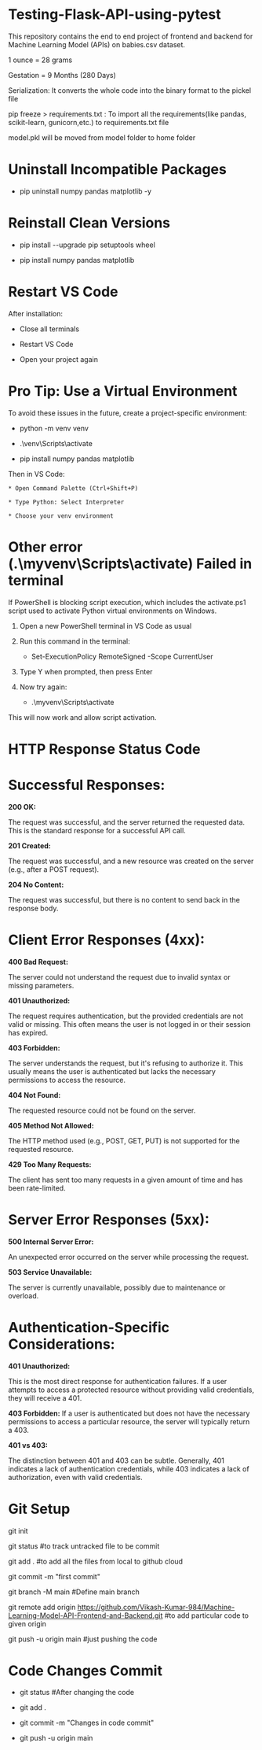 # Testing-Flask-API-using-pytest

This repository contains the end to end project of frontend and backend for Machine Learning Model (APIs) on babies.csv dataset.

1 ounce = 28 grams

Gestation = 9 Months (280 Days)

Serialization: It converts the whole code into the binary format to the pickel file

pip freeze > requirements.txt : To import all the requirements(like pandas, scikit-learn, gunicorn,etc.) to requirements.txt file

model.pkl will be moved from model folder to home folder

# Uninstall Incompatible Packages

* pip uninstall numpy pandas matplotlib -y

# Reinstall Clean Versions

* pip install --upgrade pip setuptools wheel

* pip install numpy pandas matplotlib

# Restart VS Code

After installation:

  * Close all terminals

  * Restart VS Code

  * Open your project again

# Pro Tip: Use a Virtual Environment

To avoid these issues in the future, create a project-specific environment:

* python -m venv venv

* .\venv\Scripts\activate      <!--# Windows-->

* pip install numpy pandas matplotlib

Then in VS Code:

    * Open Command Palette (Ctrl+Shift+P)

    * Type Python: Select Interpreter

    * Choose your venv environment

# Other error (.\myvenv\Scripts\activate) Failed in terminal

If PowerShell is blocking script execution, which includes the activate.ps1 script used to activate Python virtual environments on Windows.

1. Open a new PowerShell terminal in VS Code as usual

2. Run this command in the terminal:

     * Set-ExecutionPolicy RemoteSigned -Scope CurrentUser

3. Type Y when prompted, then press Enter

4. Now try again:

    * .\myvenv\Scripts\activate

This will now work and allow script activation.

# HTTP Response Status Code

# Successful Responses:

**200 OK:**

The request was successful, and the server returned the requested data. This is the standard response for a successful API call. 


**201 Created:**

The request was successful, and a new resource was created on the server (e.g., after a POST request). 


**204 No Content:**

The request was successful, but there is no content to send back in the response body. 


# Client Error Responses (4xx):

**400 Bad Request:**

The server could not understand the request due to invalid syntax or missing parameters.

**401 Unauthorized:**

The request requires authentication, but the provided credentials are not valid or missing. This often means the user is not logged in or their session has expired.

**403 Forbidden:**

The server understands the request, but it's refusing to authorize it. This usually means the user is authenticated but lacks the necessary permissions to access the resource.

**404 Not Found:**

The requested resource could not be found on the server.

**405 Method Not Allowed:**

The HTTP method used (e.g., POST, GET, PUT) is not supported for the requested resource.

**429 Too Many Requests:**

The client has sent too many requests in a given amount of time and has been rate-limited. 

# Server Error Responses (5xx):

**500 Internal Server Error:**

 An unexpected error occurred on the server while processing the request.

**503 Service Unavailable:**

 The server is currently unavailable, possibly due to maintenance or overload. 


# Authentication-Specific Considerations:

**401 Unauthorized:**

This is the most direct response for authentication failures. If a user attempts to access a protected resource without providing valid credentials, they will receive a 401.

**403 Forbidden:**
If a user is authenticated but does not have the necessary permissions to access a particular resource, the server will typically return a 403.

**401 vs 403:**

The distinction between 401 and 403 can be subtle. Generally, 401 indicates a lack of authentication credentials, while 403 indicates a lack of authorization, even with valid credentials. 

# Git Setup

git init

git status #to track untracked file to be commit

git add . #to add all the files from local to github cloud

git commit -m "first commit"

git branch -M main #Define main branch

git remote add origin https://github.com/Vikash-Kumar-984/Machine-Learning-Model-API-Frontend-and-Backend.git #to add particular code to given origin

git push -u origin main #just pushing the code

# Code Changes Commit

  * git status #After changing the code

  * git add .

  * git commit -m "Changes in code commit"

  * git push -u origin main
